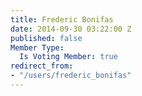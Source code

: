 ```yaml
---
title: Frederic Bonifas
date: 2014-09-30 03:22:00 Z
published: false
Member Type:
  Is Voting Member: true
redirect_from:
- "/users/frederic_bonifas"
---
```


